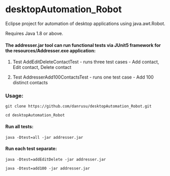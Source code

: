 # desktopAutomation_Robot

Eclipse project for automation of desktop applications using java.awt.Robot. 

Requires Java 1.8 or above.

#### The addresser.jar tool can run functional tests via JUnit5 framework for the resources/Addresser.exe application:

1. Test AddEditDeleteContactTest - runs three test cases - Add contact, Edit contact, Delete contact

2. Test AddresserAdd100ContactsTest - runs one test case - Add 100 distinct contacts


### Usage: 

```
git clone https://github.com/danrusu/desktopAutomation_Robot.git

cd desktopAutomation_Robot
```

#### Run all tests:

```
java -Dtest=all -jar addresser.jar
```

#### Run each test separate:

```
java -Dtest=addEditDelete -jar addresser.jar

java -Dtest=add100 -jar addresser.jar
```


